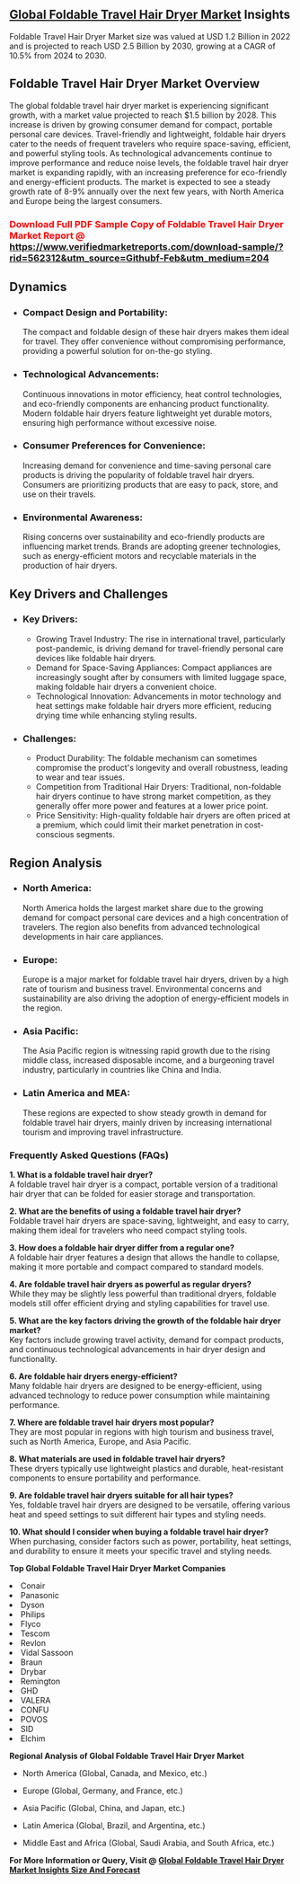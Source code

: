 <h2><a href="https://www.verifiedmarketreports.com/download-sample/?rid=562312&amp;utm_source=Githubf&amp;utm_medium=204" target="_blank">Global Foldable Travel Hair Dryer Market</a> Insights</h2><p>Foldable Travel Hair Dryer Market size was valued at USD 1.2 Billion in 2022 and is projected to reach USD 2.5 Billion by 2030, growing at a CAGR of 10.5% from 2024 to 2030.</p><p> <h2>Foldable Travel Hair Dryer Market Overview</h2> <p>The global foldable travel hair dryer market is experiencing significant growth, with a market value projected to reach $1.5 billion by 2028. This increase is driven by growing consumer demand for compact, portable personal care devices. Travel-friendly and lightweight, foldable hair dryers cater to the needs of frequent travelers who require space-saving, efficient, and powerful styling tools. As technological advancements continue to improve performance and reduce noise levels, the foldable travel hair dryer market is expanding rapidly, with an increasing preference for eco-friendly and energy-efficient products. The market is expected to see a steady growth rate of 8-9% annually over the next few years, with North America and Europe being the largest consumers. <h3><p><span class=""><span style="color: #ff0000;"><strong>Download Full PDF Sample Copy of Foldable Travel Hair Dryer Market Report</strong> @ </span><a href="https://www.verifiedmarketreports.com/download-sample/?rid=562312&amp;utm_source=Githubf-Feb&amp;utm_medium=204" target="_blank">https://www.verifiedmarketreports.com/download-sample/?rid=562312&amp;utm_source=Githubf-Feb&amp;utm_medium=204</a></span></p></h3> <h2>Dynamics</h2> <ul> <li><h3>Compact Design and Portability: </h3> The compact and foldable design of these hair dryers makes them ideal for travel. They offer convenience without compromising performance, providing a powerful solution for on-the-go styling.</li> <li><h3>Technological Advancements: </h3> Continuous innovations in motor efficiency, heat control technologies, and eco-friendly components are enhancing product functionality. Modern foldable hair dryers feature lightweight yet durable motors, ensuring high performance without excessive noise.</li> <li><h3>Consumer Preferences for Convenience: </h3> Increasing demand for convenience and time-saving personal care products is driving the popularity of foldable travel hair dryers. Consumers are prioritizing products that are easy to pack, store, and use on their travels.</li> <li><h3>Environmental Awareness: </h3> Rising concerns over sustainability and eco-friendly products are influencing market trends. Brands are adopting greener technologies, such as energy-efficient motors and recyclable materials in the production of hair dryers.</li> </ul> <h2>Key Drivers and Challenges</h2> <ul> <li><h3>Key Drivers:</h3> <ul> <li>Growing Travel Industry: The rise in international travel, particularly post-pandemic, is driving demand for travel-friendly personal care devices like foldable hair dryers.</li> <li>Demand for Space-Saving Appliances: Compact appliances are increasingly sought after by consumers with limited luggage space, making foldable hair dryers a convenient choice.</li> <li>Technological Innovation: Advancements in motor technology and heat settings make foldable hair dryers more efficient, reducing drying time while enhancing styling results.</li> </ul> </li> <li><h3>Challenges:</h3> <ul> <li>Product Durability: The foldable mechanism can sometimes compromise the product's longevity and overall robustness, leading to wear and tear issues.</li> <li>Competition from Traditional Hair Dryers: Traditional, non-foldable hair dryers continue to have strong market competition, as they generally offer more power and features at a lower price point.</li> <li>Price Sensitivity: High-quality foldable hair dryers are often priced at a premium, which could limit their market penetration in cost-conscious segments.</li> </ul> </li> </ul> <h2>Region Analysis</h2> <ul> <li><h3>North America: </h3> North America holds the largest market share due to the growing demand for compact personal care devices and a high concentration of travelers. The region also benefits from advanced technological developments in hair care appliances.</li> <li><h3>Europe: </h3> Europe is a major market for foldable travel hair dryers, driven by a high rate of tourism and business travel. Environmental concerns and sustainability are also driving the adoption of energy-efficient models in the region.</li> <li><h3>Asia Pacific: </h3> The Asia Pacific region is witnessing rapid growth due to the rising middle class, increased disposable income, and a burgeoning travel industry, particularly in countries like China and India.</li> <li><h3>Latin America and MEA: </h3> These regions are expected to show steady growth in demand for foldable travel hair dryers, mainly driven by increasing international tourism and improving travel infrastructure.</li> </ul> <h3>Frequently Asked Questions (FAQs)</h3> <p><strong>1. What is a foldable travel hair dryer?</strong><br> A foldable travel hair dryer is a compact, portable version of a traditional hair dryer that can be folded for easier storage and transportation.</p> <p><strong>2. What are the benefits of using a foldable travel hair dryer?</strong><br> Foldable travel hair dryers are space-saving, lightweight, and easy to carry, making them ideal for travelers who need compact styling tools.</p> <p><strong>3. How does a foldable hair dryer differ from a regular one?</strong><br> A foldable hair dryer features a design that allows the handle to collapse, making it more portable and compact compared to standard models.</p> <p><strong>4. Are foldable travel hair dryers as powerful as regular dryers?</strong><br> While they may be slightly less powerful than traditional dryers, foldable models still offer efficient drying and styling capabilities for travel use.</p> <p><strong>5. What are the key factors driving the growth of the foldable hair dryer market?</strong><br> Key factors include growing travel activity, demand for compact products, and continuous technological advancements in hair dryer design and functionality.</p> <p><strong>6. Are foldable hair dryers energy-efficient?</strong><br> Many foldable hair dryers are designed to be energy-efficient, using advanced technology to reduce power consumption while maintaining performance.</p> <p><strong>7. Where are foldable travel hair dryers most popular?</strong><br> They are most popular in regions with high tourism and business travel, such as North America, Europe, and Asia Pacific.</p> <p><strong>8. What materials are used in foldable travel hair dryers?</strong><br> These dryers typically use lightweight plastics and durable, heat-resistant components to ensure portability and performance.</p> <p><strong>9. Are foldable travel hair dryers suitable for all hair types?</strong><br> Yes, foldable travel hair dryers are designed to be versatile, offering various heat and speed settings to suit different hair types and styling needs.</p> <p><strong>10. What should I consider when buying a foldable travel hair dryer?</strong><br> When purchasing, consider factors such as power, portability, heat settings, and durability to ensure it meets your specific travel and styling needs.</p> </p><p><strong>Top Global Foldable Travel Hair Dryer Market Companies</strong></p><div data-test-id=""><p><li>Conair</li><li> Panasonic</li><li> Dyson</li><li> Philips</li><li> Flyco</li><li> Tescom</li><li> Revlon</li><li> Vidal Sassoon</li><li> Braun</li><li> Drybar</li><li> Remington</li><li> GHD</li><li> VALERA</li><li> CONFU</li><li> POVOS</li><li> SID</li><li> Elchim</li></p><div><strong>Regional Analysis of&nbsp;Global Foldable Travel Hair Dryer Market</strong></div><ul><li dir="ltr"><p dir="ltr">North America&nbsp;(Global, Canada, and Mexico, etc.)</p></li><li dir="ltr"><p dir="ltr">Europe (Global, Germany, and France, etc.)</p></li><li dir="ltr"><p dir="ltr">Asia Pacific&nbsp;(Global, China, and Japan, etc.)</p></li><li dir="ltr"><p dir="ltr">Latin America&nbsp;(Global, Brazil, and Argentina, etc.)</p></li><li dir="ltr">Middle East and Africa&nbsp;(Global, Saudi Arabia, and South Africa, etc.)</li></ul><p><strong>For More Information or Query, Visit @&nbsp;</strong><strong><a href="https://www.verifiedmarketreports.com/product/foldable-travel-hair-dryer-market/?utm_source=Githubf&amp;utm_medium=204" target="_blank">Global Foldable Travel Hair Dryer Market Insights Size And Forecast</a></strong></p></div>

